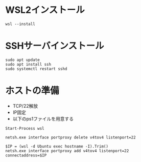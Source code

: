 # WSL2インストール
```
wsl --install
```

# SSHサーバインストール
```
sudo apt update
sudo apt install ssh
sudo systemctl restart sshd
```

# ホストの準備
* TCP/22解放
* IP固定
* 以下のps1ファイルを用意する
```
Start-Process wsl

netsh.exe interface portproxy delete v4tov4 listenport=22

$IP = (wsl -d Ubuntu exec hostname -I).Trim()
netsh.exe interface portproxy add v4tov4 listenport=22 connectaddress=$IP
```